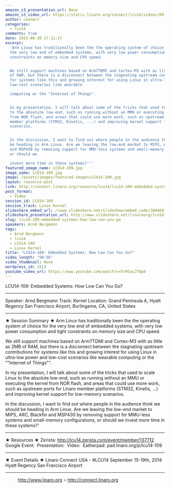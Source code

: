 ```yaml
---
amazon_s3_presentation_url: None
amazon_s3_video_url: https://static.linaro.org/connect/lcu14/videos/09-15-Monday/LCU14-109-%20Embedded%20Systems-%20How%20Low%20Can%20You%20Go%3F.mp4
author: connect
categories:
  - lcu14
comments: true
date: 2015-06-30 17:11:17
excerpt:
  'Arm Linux has traditionally been the the operating system of choice for
  the very low end of embedded systems, with very low power consumption and tight
  constraints on memory size and CPU speed.


  We still support machines based on Arm7TDMI and Cortex-M3 with as little as 2MB
  of RAM, but there is a disconnect between the stagnating upstream contributions
  for systems like this and growing interest for using Linux in ultra-low power and
  low-cost scenarios like wearable

  computing or the "Internet of Things".


  In my presentation, I will talk about some of the tricks that used to scale Linux
  to the absolute low-end, such as running without an MMU or executing the kernel
  from NOR flash, and areas that could use more work, such as upstream ports for Linaro
  member platforms (STM32, Kinetis, ...) and improving kernel support for low-memory
  scenarios.


  In the discussion, I want to find out where people in the audience think we should
  be heading in Arm Linux. Are we leaving the low-end market to MIPS, ARC, Blackfin
  and MSP430 by removing support for MMU-less systems and small-memory configurations,
  or should we

  invest more time in these systems?'''
featured_image_name: LCU14-109.jpg
image_name: LCU14-109.jpg
image: /assets/images/featured-images/LCU14-109.jpg
layout: resource-post
link: http://connect.linaro.org/resource/lcu14/lcu14-109-embedded-systems-how-low-can-you-go/
post_format:
  - Video
session_id: LCU14-109
session_track: Linux Kernel
slideshare_embed_url: //www.slideshare.net/slideshow/embed_code/38846937
slideshare_presentation_url: http://www.slideshare.net/linaroorg/lcu14-109-embedded-systems-how-low-can-you-go
slug: lcu14-109-embedded-systems-how-low-can-you-go
speakers: Arnd Bergmann
tags:
  - Arnd Bergmann
  - lcu14
  - LCU14-109
  - Linux Kernel
title: "LCU14-109: Embedded Systems: How Low Can You Go?"
video_length: "50:56"
video_thumbnail: None
wordpress_id: 1513
youtube_video_url: https://www.youtube.com/watch?v=TvM1wcJT0p0
---
```


LCU14-109: Embedded Systems: How Low Can You Go?

---

Speaker: Arnd Bergmann
Track: Kernel
Location: Grand Peninsula A, Hyatt Regency San Francisco Airport, Burlingame, CA, United States

---

★ Session Summary ★
Arm Linux has traditionally been the the operating system of choice for the very low end of embedded systems, with very low power consumption and tight constraints on memory size and CPU speed.

We still support machines based on Arm7TDMI and Cortex-M3 with as little as 2MB of RAM, but there is a disconnect between the stagnating upstream contributions for systems like this and growing interest for using Linux in ultra-low power and low-cost scenarios like wearable
computing or the ""Internet of Things"".

In my presentation, I will talk about some of the tricks that used to scale Linux to the absolute low-end, such as running without an MMU or executing the kernel from NOR flash, and areas that could use more work, such as upstream ports for Linaro member platforms (STM32, Kinetis, ...) and improving kernel support for low-memory scenarios.

In the discussion, I want to find out where people in the audience think we should be heading in Arm Linux. Are we leaving the low-end market to MIPS, ARC, Blackfin and MSP430 by removing support for MMU-less systems and small-memory configurations, or should we
invest more time in these systems?'

---

★ Resources ★
Zerista: http://lcu14.zerista.com/event/member/137712
Google Event: 
Presentation: 
Video: 
Eatherpad: pad.linaro.org/p/lcu14-109

---

★ Event Details ★
Linaro Connect USA - #LCU14
September 15-19th, 2014
Hyatt Regency San Francisco Airport

---

> http://www.linaro.org > http://connect.linaro.org
